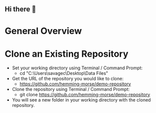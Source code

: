 ## Hi there 👋

# General Overview

# Clone an Existing Repository
- Set your working directory using Terminal / Command Prompt:
  - cd "C:\Users\savagec\Desktop\Data Files"
- Get the URL of the repository you would like to clone:
  - https://github.com/hemming-morse/demo-repository
- Clone the repository using Terminal / Command Prompt:
  - git clone https://github.com/hemming-morse/demo-repository
- You will see a new folder in your working directory with the cloned repository.
